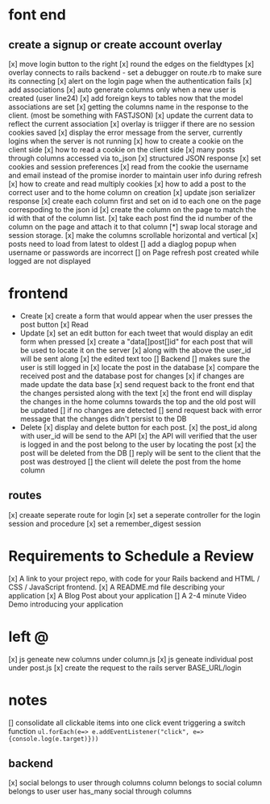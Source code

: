 # font end

## create a signup or create account overlay

[x] move login button to the right
[x] round the edges on the fieldtypes
[x] overlay connects to rails backend - set a debugger on route.rb to make sure its connecting
[x] alert on the login page when the authentication fails
[x] add associations
[x] auto generate columns only when a new user is created (user line24)
[x] add foreign keys to tables now that the model associations are set
[x] getting the columns name in the response to the client. (most be something with FASTJSON)
[x] update the current data to reflect the current association
[x] overlay is triigger if there are no session cookies saved
[x] display the error message from the server, currently logins when the server is not running
[x] how to create a cookie on the client side
[x] how to read a cookie on the client side
[x] many posts through columns accessed via to_json
[x] structured JSON response
[x] set cookies and session preferences
[x] read from the cookie the username and email instead of the promise inorder to maintain user info during refresh
[x] how to create and read multiply cookies
[x] how to add a post to the correct user and to the home column on creation
[x] update json serializer response
[x] create each column first and set on id to each one on the page correspoding to the json id
[x] create the column on the page to match the id with that of the column list.
[x] take each post find the id number of the column on the page and attach it to that column
[*] swap local storage and session storage.
[x] make the columns scrollable horizontal and vertical
[x] posts need to load from latest to oldest
[] add a diaglog popup when username or passwords are incorrect
[] on Page refresh post created while logged are not displayed

# frontend
- Create
    [x] create a form that would appear when the user presses the post button
[x] Read
- Update
    [x] set an edit button for each tweet that would display an edit form when pressed
    [x] create a "data[]post[]id" for each post that will be used to locate it on the server
        [x] along with the above the user_id will be sent along
        [x] the edited text too
    [] Backend
      [] makes sure the user is still logged in
      [x] locate the post in the database
      [x] compare the received post and the database post for changes
        [x] if changes are made update the data base
        [x] send request back to the front end that the changes persisted along with the text
        [x] the front end will display the changes in the home columns towards the top and the old post will be updated
      []   if no changes are detected
        [] send request back with error message that the changes didn't persist to the DB
- Delete
    [x] display and delete button for each post.
      [x] the post_id along with user_id will be send to the API
      [x] the API will verified that the user is logged in and the post belong to the user by locating the post
      [x] the post will be deleted from the DB
      [] reply will be sent to the client that the post was destroyed
      [] the client will delete the post from the home column

## routes

[x] creaate seperate route for login
[x] set a seperate controller for the login session and procedure
[x] set a remember_digest session

# Requirements to Schedule a Review

[x] A link to your project repo, with code for your Rails backend and HTML / CSS / JavaScript frontend.
[x] A README.md file describing your application
[x] A Blog Post about your application
[] A 2-4 minute Video Demo introducing your application

# left @

[x] js geneate new columns under column.js
[x] js geneate individual post under post.js
[x] create the request to the rails server BASE_URL/login

# notes
[] consolidate all clickable items into one click event triggering a switch function
  `ul.forEach(e=> e.addEventListener("click", e=> {console.log(e.target)}))`

## backend

[x] social belongs to user through columns
column belongs to social
column belongs to user
user has_many social through columns
